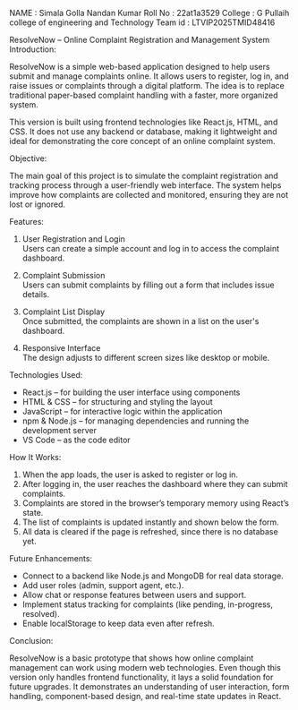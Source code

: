 ﻿NAME : Simala Golla Nandan Kumar
Roll No : 22at1a3529
College : G Pullaih college of engineering and Technology
Team id : LTVIP2025TMID48416

ResolveNow – Online Complaint Registration and Management System
Introduction:

ResolveNow is a simple web-based application designed to help users submit and manage complaints online. It allows users to register, log in, and raise issues or complaints through a digital platform. The idea is to replace traditional paper-based complaint handling with a faster, more organized system.

This version is built using frontend technologies like React.js, HTML, and CSS. It does not use any backend or database, making it lightweight and ideal for demonstrating the core concept of an online complaint system.

 Objective:

The main goal of this project is to simulate the complaint registration and tracking process through a user-friendly web interface. The system helps improve how complaints are collected and monitored, ensuring they are not lost or ignored.

Features:

1. User Registration and Login  
   Users can create a simple account and log in to access the complaint dashboard.

2. Complaint Submission  
   Users can submit complaints by filling out a form that includes issue details.

3. Complaint List Display  
   Once submitted, the complaints are shown in a list on the user's dashboard.

4. Responsive Interface  
   The design adjusts to different screen sizes like desktop or mobile.

Technologies Used:

- React.js – for building the user interface using components  
- HTML & CSS – for structuring and styling the layout  
- JavaScript – for interactive logic within the application  
- npm & Node.js – for managing dependencies and running the development server  
- VS Code – as the code editor

How It Works:

1. When the app loads, the user is asked to register or log in.
2. After logging in, the user reaches the dashboard where they can submit complaints.
3. Complaints are stored in the browser’s temporary memory using React’s state.
4. The list of complaints is updated instantly and shown below the form.
5. All data is cleared if the page is refreshed, since there is no database yet.



Future Enhancements:

- Connect to a backend like Node.js and MongoDB for real data storage.
- Add user roles (admin, support agent, etc.).
- Allow chat or response features between users and support.
- Implement status tracking for complaints (like pending, in-progress, resolved).
- Enable localStorage to keep data even after refresh.

Conclusion:

ResolveNow is a basic prototype that shows how online complaint management can work using modern web technologies. Even though this version only handles frontend functionality, it lays a solid foundation for future upgrades. It demonstrates an understanding of user interaction, form handling, component-based design, and real-time state updates in React.

